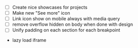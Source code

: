 - [ ] Create nice showcases for projects
- [ ] Make new "See more" icon
- [ ] Link icon show on mobile always with media query
- [ ] remove overflow hidden on body when done with design
- [ ] Unify padding on each section for each breakpoint
- lazy load iframe